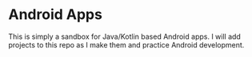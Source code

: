 # Android Apps
This is simply a sandbox for Java/Kotlin based Android apps. I will add projects to this repo as I make them and practice Android development.
